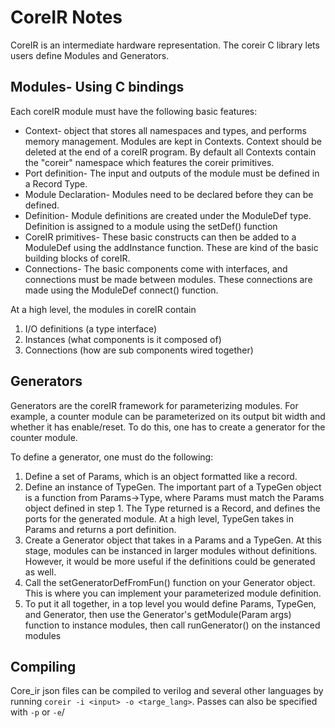 # CoreIR Notes
CoreIR is an intermediate hardware representation. The coreir C library lets users define Modules and Generators.

## Modules- Using C bindings
Each coreIR module must have the following basic features:

* Context- object that stores all namespaces and types, and performs memory management. 
  Modules are kept in Contexts. Context should be deleted at the end of a coreIR program. 
  By default all Contexts contain the "coreir" namespace which features the coreir primitives.
* Port definition- The input and outputs of the module must be defined in a Record Type.
* Module Declaration- Modules need to be declared before they can be defined.
* Definition- Module definitions are created under the ModuleDef type. 
  Definition is assigned to a module using the setDef() function
* CoreIR primitives- These basic constructs can then be added to a ModuleDef using the addInstance function. 
  These are kind of the basic building blocks of coreIR.
* Connections- The basic components come with interfaces, and connections must be made between modules. 
  These connections are made using the ModuleDef connect() function.
  
At a high level, the modules in coreIR contain 
1. I/O definitions (a type interface)
2. Instances (what components is it composed of)
3. Connections (how are sub components wired together)


## Generators
Generators are the coreIR framework for parameterizing modules. For example, a counter module can
be parameterized on its output bit width and whether it has enable/reset. To do this, one has to
create a generator for the counter module.

To define a generator, one must do the following:

1. Define a set of Params, which is an object formatted like a record.
2. Define an instance of TypeGen. The important part of a TypeGen object is a function from Params->Type,
   where Params must match the Params object defined in step 1. The Type returned is a Record, and defines
   the ports for the generated module. At a high level, TypeGen takes in Params and returns a port definition.
3. Create a Generator object that takes in a Params and a TypeGen. At this stage, modules can be instanced in larger modules without
   definitions. However, it would be more useful if the definitions could be generated as well.
4. Call the setGeneratorDefFromFun() function on your Generator object. This is where you can implement your parameterized module
   definition.
5. To put it all together, in a top level you would define Params, TypeGen, and Generator, then use the Generator's
   getModule(Param args) function to instance modules, then call runGenerator() on the instanced modules
   
   
## Compiling
Core_ir json files can be compiled to verilog and several other languages by running `coreir -i <input> -o <targe_lang>`. Passes can also be specified with `-p` or `-e`/
